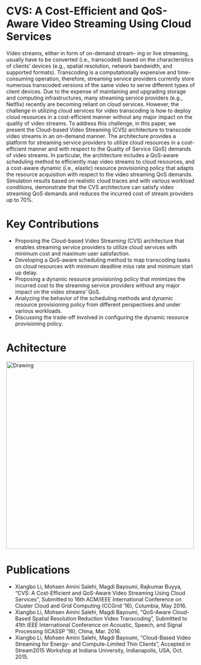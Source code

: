 # CVS: A Cost-Efficient and QoS-Aware Video Streaming Using Cloud Services #

Video streams, either in form of on-demand stream- ing or live streaming, usually have to be converted (i.e., transcoded) based on the characteristics of clients’ devices (e.g., spatial resolution, network bandwidth, and supported formats). Transcoding is a computationally expensive and time-consuming operation, therefore, streaming service providers currently store numerous transcoded versions of the same video to serve different types of client devices. Due to the expense of maintaining and upgrading storage and computing infrastructures, many streaming service providers (e.g., Netflix) recently are becoming reliant on cloud services. However, the challenge in utilizing cloud services for video transcoding is how to deploy cloud resources in a cost-efficient manner without any major impact on the quality of video streams. To address this challenge, in this paper, we present the Cloud-based Video Streaming (CVS) architecture to transcode video streams in an on-demand manner. The architecture provides a platform for streaming service providers to utilize cloud resources in a cost-efficient manner and with respect to the Quality of Service (QoS) demands of video streams. In particular, the architecture includes a QoS-aware scheduling method to efficiently map video streams to cloud resources, and a cost-aware dynamic (i.e., elastic) resource provisioning policy that adapts the resource acquisition with respect to the video streaming QoS demands. Simulation results based on realistic cloud traces and with various workload conditions, demonstrate that the CVS architecture can satisfy video streaming QoS demands and reduces the incurred cost of stream providers up to 70%.

# Key Contributions #

  * Proposing the Cloud-based Video Streaming (CVS) architecture that enables streaming service providers to utilize cloud services with minimum cost and maximum user satisfaction.
  * Developing a QoS-aware scheduling method to map transcoding tasks on cloud resources with minimum deadline miss rate and minimum start up delay.
  * Proposing a dynamic resource provisioning policy that minimizes the incurred cost to the streaming service providers without any major impact on the video streams’ QoS.
  * Analyzing the behavior of the scheduling methods and dynamic resource provisioning policy from different perspectives and under various workloads.
  * Discussing the trade-off involved in configuring the dynamic resource provisioning policy.
  

# Achitecture #

<img src="https://gitlab.com/lxb200709/cloudsim/raw/master/images/architecture.png" alt="Drawing" width="500"/>


# Publications #

  * Xiangbo Li, Mohsen Amini Salehi, Magdi Bayoumi, Rajkumar Buyya, “CVS: A Cost-Efficient and QoS-Aware Video Streaming Using Cloud Services”, Submitted to 16th ACM/IEEE International Conference on Cluster Cloud and Grid Computing (CCGrid ’16), Columbia, May 2016.
  * Xiangbo Li, Mohsen Amini Salehi, Magdi Bayoumi, “QoS-Aware Cloud-Based Spatial Resolution Reduction Video Transcoding”, Submitted to 41th IEEE International Conference on Acoustic, Speech, and Signal Processing (ICASSP ’16), China, Mar. 2016.
  * Xiangbo Li, Mohsen Amini Salehi, Magdi Bayoumi, “Cloud-Based Video Streaming for Energy- and Compute-Limited Thin Clients”, Accepted in Stream2015 Workshop at Indiana University, Indianapolis, USA, Oct. 2015.